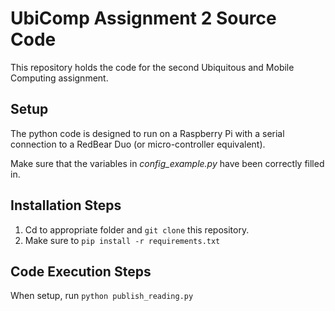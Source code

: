 # UbiComp Assignment 2 Source Code
This repository holds the code for the second Ubiquitous and Mobile 
Computing assignment.

## Setup
The python code is designed to run on a Raspberry Pi with a serial 
connection to a RedBear Duo (or micro-controller equivalent).

Make sure that the variables in *config_example.py* have been 
correctly filled in.
## Installation Steps
1. Cd to appropriate folder and ```git clone``` this repository.
2. Make sure to ```pip install -r requirements.txt```

## Code Execution Steps
When setup, run ```python publish_reading.py```